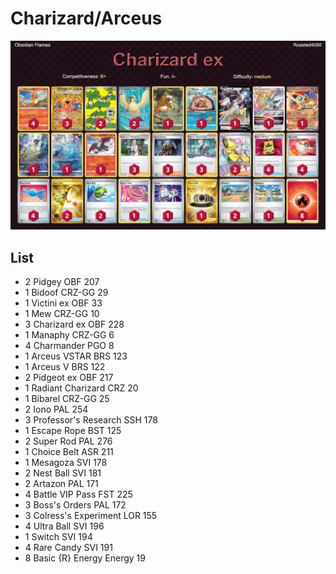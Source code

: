 # Charizard/Arceus

![decklist](../../!Images/Standard/6BST-OBF/Charizard-Arceus.PNG)

## List
* 2 Pidgey OBF 207
* 1 Bidoof CRZ-GG 29
* 1 Victini ex OBF 33
* 1 Mew CRZ-GG 10
* 3 Charizard ex OBF 228
* 1 Manaphy CRZ-GG 6
* 4 Charmander PGO 8
* 1 Arceus VSTAR BRS 123
* 1 Arceus V BRS 122
* 2 Pidgeot ex OBF 217
* 1 Radiant Charizard CRZ 20
* 1 Bibarel CRZ-GG 25
* 2 Iono PAL 254
* 3 Professor's Research SSH 178
* 1 Escape Rope BST 125
* 2 Super Rod PAL 276
* 1 Choice Belt ASR 211
* 1 Mesagoza SVI 178
* 2 Nest Ball SVI 181
* 2 Artazon PAL 171
* 4 Battle VIP Pass FST 225
* 3 Boss's Orders PAL 172
* 3 Colress's Experiment LOR 155
* 4 Ultra Ball SVI 196
* 1 Switch SVI 194
* 4 Rare Candy SVI 191
* 8 Basic {R} Energy Energy 19
